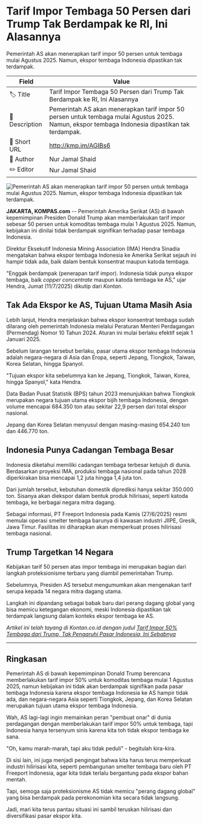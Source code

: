 # Tarif Impor Tembaga 50 Persen dari Trump Tak Berdampak ke RI, Ini Alasannya

Pemerintah AS akan menerapkan tarif impor 50 persen untuk tembaga mulai Agustus 2025. Namun, ekspor tembaga Indonesia dipastikan tak terdampak.

| Field         | Value                                                       |
|---------------|-------------------------------------------------------------|
| 🏷️ Title       | Tarif Impor Tembaga 50 Persen dari Trump Tak Berdampak ke RI, Ini Alasannya |
| 📝 Description | Pemerintah AS akan menerapkan tarif impor 50 persen untuk tembaga mulai Agustus 2025. Namun, ekspor tembaga Indonesia dipastikan tak terdampak. |
| 🔗 Short URL   | http://kmp.im/AGIBs6 |
| 👤 Author      | Nur Jamal Shaid |
| ✏️ Editor      | Nur Jamal Shaid |

![Pemerintah AS akan menerapkan tarif impor 50 persen untuk tembaga mulai Agustus 2025. Namun, ekspor tembaga Indonesia dipastikan tak terdampak.](https://asset.kompas.com/crops/azRx-wAICwAFHainmFc_lHomADY=/0x0:0x0/750x500/data/photo/2024/09/24/66f21c439a675.jpeg)

**JAKARTA, KOMPAS.com** -- Pemerintah Amerika Serikat (AS) di bawah kepemimpinan Presiden Donald Trump akan memberlakukan tarif impor sebesar 50 persen untuk komoditas tembaga mulai 1 Agustus 2025. Namun, kebijakan ini dinilai tidak berdampak signifikan terhadap pasar tembaga Indonesia.

Direktur Eksekutif Indonesia Mining Association (IMA) Hendra Sinadia mengatakan bahwa ekspor tembaga Indonesia ke Amerika Serikat sejauh ini hampir tidak ada, baik dalam bentuk konsentrat maupun katoda tembaga.

\"Enggak berdampak (penerapan tarif impor). Indonesia tidak punya ekspor tembaga, baik *copper concentrate* maupun katoda tembaga ke AS,\" ujar Hendra, Jumat (11/7/2025) dikutip dari *Kontan*.

## Tak Ada Ekspor ke AS, Tujuan Utama Masih Asia

Lebih lanjut, Hendra menjelaskan bahwa ekspor konsentrat tembaga sudah dilarang oleh pemerintah Indonesia melalui Peraturan Menteri Perdagangan (Permendag) Nomor 10 Tahun 2024. Aturan ini mulai berlaku efektif sejak 1 Januari 2025.

Sebelum larangan tersebut berlaku, pasar utama ekspor tembaga Indonesia adalah negara-negara di Asia dan Eropa, seperti Jepang, Tiongkok, Taiwan, Korea Selatan, hingga Spanyol.

\"Tujuan ekspor kita sebelumnya kan ke Jepang, Tiongkok, Taiwan, Korea, hingga Spanyol,\" kata Hendra.

Data Badan Pusat Statistik (BPS) tahun 2023 menunjukkan bahwa Tiongkok merupakan negara tujuan utama ekspor bijih tembaga Indonesia, dengan volume mencapai 684.350 ton atau sekitar 22,9 persen dari total ekspor nasional.

Jepang dan Korea Selatan menyusul dengan masing-masing 654.240 ton dan 446.770 ton.

## Indonesia Punya Cadangan Tembaga Besar

Indonesia diketahui memiliki cadangan tembaga terbesar ketujuh di dunia. Berdasarkan proyeksi IMA, produksi tembaga nasional pada tahun 2028 diperkirakan bisa mencapai 1,2 juta hingga 1,4 juta ton.

Dari jumlah tersebut, kebutuhan domestik diprediksi hanya sekitar 350.000 ton. Sisanya akan diekspor dalam bentuk produk hilirisasi, seperti katoda tembaga, ke berbagai negara mitra dagang.

Sebagai informasi, PT Freeport Indonesia pada Kamis (27/6/2025) resmi memulai operasi smelter tembaga barunya di kawasan industri JIIPE, Gresik, Jawa Timur. Fasilitas ini diharapkan akan memperkuat proses hilirisasi tembaga nasional.

## Trump Targetkan 14 Negara

Kebijakan tarif 50 persen atas impor tembaga ini merupakan bagian dari langkah proteksionisme terbaru yang diambil pemerintahan Trump.

Sebelumnya, Presiden AS tersebut mengumumkan akan mengenakan tarif serupa kepada 14 negara mitra dagang utama.

Langkah ini dipandang sebagai babak baru dari perang dagang global yang bisa memicu ketegangan ekonomi, meski Indonesia dipastikan tak terdampak langsung dalam konteks ekspor tembaga ke AS.

*Artikel ini telah tayang di Kontan.co.id dengan judul [Tarif Impor 50% Tembaga dari Trump, Tak Pengaruhi Pasar Indonesia, Ini Sebabnya](https://industri.kontan.co.id/news/tarif-impor-50-tembaga-dari-trump-tak-pengaruhi-pasar-indonesia-ini-sebabnya)*

---
## Ringkasan

Pemerintah AS di bawah kepemimpinan Donald Trump berencana memberlakukan tarif impor 50% untuk komoditas tembaga mulai 1 Agustus 2025, namun kebijakan ini tidak akan berdampak signifikan pada pasar tembaga Indonesia karena ekspor tembaga Indonesia ke AS hampir tidak ada, dan negara-negara Asia seperti Tiongkok, Jepang, dan Korea Selatan merupakan tujuan utama ekspor tembaga Indonesia.



Wah, AS lagi-lagi ingin memainkan peran "pembuat onar" di dunia perdagangan dengan memberlakukan tarif impor 50% untuk tembaga, tapi Indonesia hanya tersenyum sinis karena kita toh tidak ekspor tembaga ke sana.

 "Oh, kamu marah-marah, tapi aku tidak peduli" - begitulah kira-kira.

 Di sisi lain, ini juga menjadi pengingat bahwa kita harus terus memperkuat industri hilirisasi kita, seperti pembangunan smelter tembaga baru oleh PT Freeport Indonesia, agar kita tidak terlalu bergantung pada ekspor bahan mentah.

 Tapi, semoga saja proteksionisme AS tidak memicu "perang dagang global" yang bisa berdampak pada perekonomian kita secara tidak langsung.

 Jadi, mari kita terus pantau situasi ini sambil teruskan hilirisasi dan diversifikasi pasar ekspor kita.
